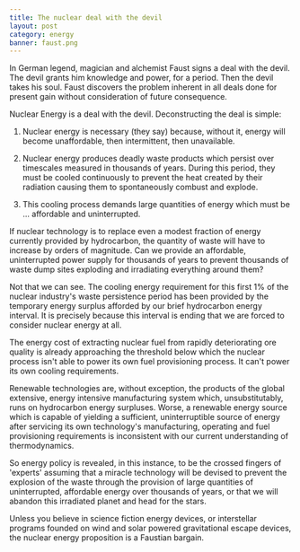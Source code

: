 ```yaml
---
title: The nuclear deal with the devil
layout: post
category: energy
banner: faust.png
---
```


In German legend, magician and alchemist Faust signs a deal with the devil. The devil grants him knowledge and power, for a period. Then the devil takes his soul. Faust discovers the problem inherent in all deals done for present gain without consideration of future consequence.

Nuclear Energy is a deal with the devil. Deconstructing the deal is simple:

1. Nuclear energy is necessary (they say) because, without it, energy will become unaffordable, then intermittent, then unavailable.

2. Nuclear energy produces deadly waste products which persist over timescales measured in thousands of years. During this period, they must be cooled continuously to prevent the heat created by their radiation causing them to spontaneously combust and explode.

3. This cooling process demands large quantities of energy which must be ... affordable and uninterrupted.

If nuclear technology is to replace even a modest fraction of energy currently provided by hydrocarbon, the quantity of waste will have to increase by orders of magnitude. Can we provide an affordable, uninterrupted power supply for thousands of years to prevent thousands of waste dump sites exploding and irradiating everything around them?

Not that we can see. The cooling energy requirement for this first 1% of the nuclear industry's waste persistence period has been provided by the temporary energy surplus afforded by our brief hydrocarbon energy interval. It is precisely because this interval is ending that we are forced to consider nuclear energy at all.

The energy cost of extracting nuclear fuel from rapidly deteriorating ore quality is already approaching the threshold below which the nuclear process isn't able to power its own fuel provisioning process. It can't power its own cooling requirements.

Renewable technologies are, without exception, the products of the global extensive, energy intensive manufacturing system which, unsubstitutably, runs on hydrocarbon energy surpluses. Worse, a renewable energy source which is capable of yielding a sufficient, uninterruptible source of energy after servicing its own technology's manufacturing, operating and fuel provisioning requirements is inconsistent with our current understanding of thermodynamics.

So energy policy is revealed, in this instance, to be the crossed fingers of 'experts' assuming that a miracle technology will be devised to prevent the explosion of the waste through the provision of large quantities of uninterrupted, affordable energy over thousands of years, or that we will abandon this irradiated planet and head for the stars.

Unless you believe in science fiction energy devices, or interstellar programs founded on wind and solar powered gravitational escape devices, the nuclear energy proposition is a Faustian bargain.
